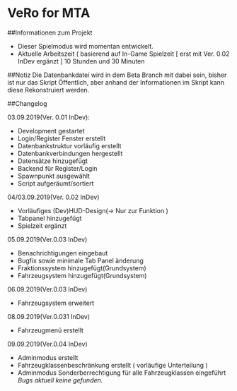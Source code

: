 # VeRo for MTA
##Informationen zum Projekt
- Dieser Spielmodus wird momentan entwickelt.
- Aktuelle Arbeitszeit ( basierend auf In-Game Spielzeit [ erst mit Ver. 0.02 InDev ergänzt ] 10 Stunden und 30 Minuten

##Notiz
Die Datenbankdatei wird in dem Beta Branch mit dabei sein, bisher ist nur das Skript Öffentlich, aber anhand der Informationen im Skript kann diese Rekonstruiert werden.

##Changelog

03.09.2019(Ver. 0.01 InDev):
- Development gestartet
- Login/Register Fenster erstellt
- Datenbankstruktur vorläufig erstellt
- Datenbankverbindungen hergestellt
- Datensätze hinzugefügt
- Backend für Register/Login
- Spawnpunkt ausgewählt
- Script aufgeräumt/sortiert

04/03.09.2019(Ver. 0.02 InDev)
- Vorläufiges (Dev)HUD-Design(-> Nur zur Funktion )
- Tabpanel hinzugefügt
- Spielzeit ergänzt

05.09.2019(Ver.0.03 InDev)
- Benachrichtigungen eingebaut
- Bugfix sowie minimale Tab Panel änderung
- Fraktionssystem hinzugefügt(Grundsystem)
- Fahrzeugsystem hinzugefügt(Grundsystem)

06.09.2019(Ver.0.03 InDev)
- Fahrzeugsystem erweitert

08.09.2019(Ver.0.031 InDev)
- Fahrzeugmenü erstellt
 
09.09.2019(Ver.0.04 InDev)
- Adminmodus erstellt
- Fahrzeugklassenbeschränkung erstellt ( vorläufige Unterteilung )
- Adminmodus Sonderberrechtigung für alle Fahrzeugklassen eingeführt
*Bugs aktuell keine gefunden.*
